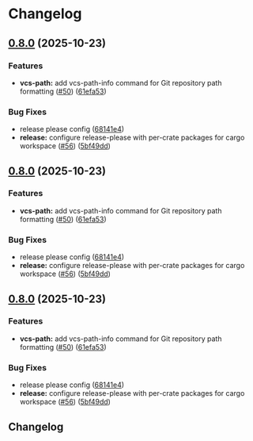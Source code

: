 # Changelog

## [0.8.0](https://github.com/towry/agpod/compare/v0.7.0...v0.8.0) (2025-10-23)


### Features

* **vcs-path:** add vcs-path-info command for Git repository path formatting ([#50](https://github.com/towry/agpod/issues/50)) ([61efa53](https://github.com/towry/agpod/commit/61efa533fc21657bcb436e4af74c510bea4e8f29))


### Bug Fixes

* release please config ([68141e4](https://github.com/towry/agpod/commit/68141e42bb4186126110620d2c97dc1a3254ea69))
* **release:** configure release-please with per-crate packages for cargo workspace ([#56](https://github.com/towry/agpod/issues/56)) ([5bf49dd](https://github.com/towry/agpod/commit/5bf49ddbc37506cdd0b073fd2096658564aac228))

## [0.8.0](https://github.com/towry/agpod/compare/v0.7.0...v0.8.0) (2025-10-23)


### Features

* **vcs-path:** add vcs-path-info command for Git repository path formatting ([#50](https://github.com/towry/agpod/issues/50)) ([61efa53](https://github.com/towry/agpod/commit/61efa533fc21657bcb436e4af74c510bea4e8f29))


### Bug Fixes

* release please config ([68141e4](https://github.com/towry/agpod/commit/68141e42bb4186126110620d2c97dc1a3254ea69))
* **release:** configure release-please with per-crate packages for cargo workspace ([#56](https://github.com/towry/agpod/issues/56)) ([5bf49dd](https://github.com/towry/agpod/commit/5bf49ddbc37506cdd0b073fd2096658564aac228))

## [0.8.0](https://github.com/towry/agpod/compare/v0.7.0...v0.8.0) (2025-10-23)


### Features

* **vcs-path:** add vcs-path-info command for Git repository path formatting ([#50](https://github.com/towry/agpod/issues/50)) ([61efa53](https://github.com/towry/agpod/commit/61efa533fc21657bcb436e4af74c510bea4e8f29))


### Bug Fixes

* release please config ([68141e4](https://github.com/towry/agpod/commit/68141e42bb4186126110620d2c97dc1a3254ea69))
* **release:** configure release-please with per-crate packages for cargo workspace ([#56](https://github.com/towry/agpod/issues/56)) ([5bf49dd](https://github.com/towry/agpod/commit/5bf49ddbc37506cdd0b073fd2096658564aac228))

## Changelog

